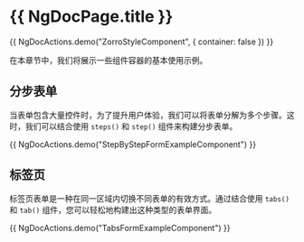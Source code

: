 # {{ NgDocPage.title }}

{{ NgDocActions.demo("ZorroStyleComponent", { container: false }) }}

在本章节中，我们将展示一些组件容器的基本使用示例。

## 分步表单

当表单包含大量控件时，为了提升用户体验，我们可以将表单分解为多个步骤。这时，我们可以结合使用 `steps()` 和 `step()` 组件来构建分步表单。

{{ NgDocActions.demo("StepByStepFormExampleComponent") }}

## 标签页

标签页表单是一种在同一区域内切换不同表单的有效方式。通过结合使用 `tabs()` 和 `tab()` 组件，您可以轻松地构建出这种类型的表单界面。

{{ NgDocActions.demo("TabsFormExampleComponent") }}
